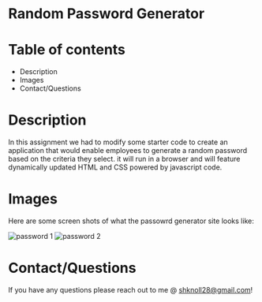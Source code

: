 
# Random Password Generator

# Table of contents
<ul>
  <li>Description</li>
  <li>Images</li>
  <li>Contact/Questions</li>
  </ul>
  
# Description 

In this assignment we had to modify some starter code to create an application that would enable employees to generate a random password based on the criteria they select. it will run in a browser and will feature dynamically updated HTML and CSS powered by javascript code. 

# Images

Here are some screen shots of what the passowrd generator site looks like:

![password 1](https://user-images.githubusercontent.com/87549270/131066174-fb652f10-0223-4aa9-9a91-cd3733273bb8.PNG)
![password 2](https://user-images.githubusercontent.com/87549270/131066262-710da866-293f-4748-9959-469f4c93575f.PNG)

# Contact/Questions
If you have any questions please reach out to me @ shknoll28@gmail.com!

